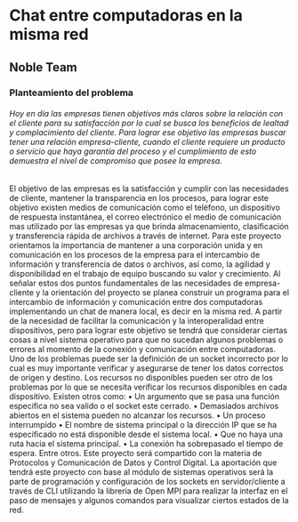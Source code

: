 # Chat entre computadoras en la misma red
## Noble Team
### Planteamiento del problema 
###### Hoy en día las empresas tienen objetivos más claros sobre la relación con el cliente para su satisfacción por lo cual se busca los beneficios de lealtad y complacimiento del cliente. Para lograr ese objetivo las empresas buscar tener una relación empresa-cliente, cuando el cliente requiere un producto o servicio que haya garantía del proceso y el cumplimiento de esto demuestra el nivel de compromiso que posee la empresa.
El objetivo de las empresas es la satisfacción y cumplir con las necesidades de cliente, mantener la transparencia en los procesos, para lograr este objetivo existen medios de comunicación como el teléfono, un dispositivo de respuesta instantánea, el correo electrónico el medio de comunicación mas utilizado por las empresas ya que brinda almacenamiento, clasificación y transferencia rápida de archivos a través de internet. 
Para este proyecto orientamos la importancia de mantener a una corporación unida y en comunicación en los procesos de la empresa para el intercambio de información y transferencia de datos o archivos, así como, la agilidad y disponibilidad en el trabajo de equipo buscando su valor y crecimiento. 
Al señalar estos dos puntos fundamentales de las necesidades de empresa-cliente y la orientación del proyecto se planea construir un programa para el intercambio de información y comunicación entre dos computadoras implementando un chat de manera local, es decir en la misma red. A partir de la necesidad de facilitar la comunicación y la interoperalidad entre dispositivos, pero para lograr este objetivo se tendrá que considerar ciertas cosas a nivel sistema operativo para que no sucedan algunos problemas o errores al momento de la conexión y comunicación entre computadoras.
 Uno de los problemas puede ser la definición de un socket incorrecto por lo cual es muy importante verificar y asegurarse de tener los datos correctos de origen y destino. 	Los recursos no disponibles pueden ser otro de los problemas por lo que se necesita verificar los recursos disponibles en cada dispositivo. Existen otros como:
•	Un argumento que se pasa una función especifica no sea valido o el socket este cerrado.
•	Demasiados archivos abiertos en el sistema pueden no alcanzar los recursos.
•	Un proceso interrumpido
•	El nombre de sistema principal o la dirección IP que se ha especificado no está disponible desde el sistema local.
•	Que no haya una ruta hacia el sistema principal.
•	La conexión ha sobrepasado el tiempo de espera.
Entre otros.
Este proyecto será compartido con la materia de Protocolos y Comunicación de Datos y Control Digital. La aportación que tendrá este proyecto con base al módulo de sistemas operativos será la parte de programación y configuración de los sockets en servidor/cliente a través de CLI utilizando la librería de Open MPI para realizar la interfaz en el paso de mensajes y algunos comandos para visualizar ciertos estados de la red.
